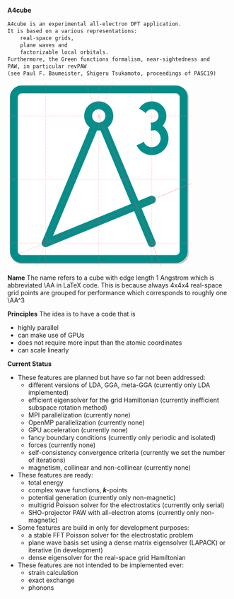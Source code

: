 **A4cube**

    A4cube is an experimental all-electron DFT application.
    It is based on a various representations:
        real-space grids,
        plane waves and
        factorizable local orbitals.
    Furthermore, the Green functions formalism, near-sightedness and
    PAW, in particular revPAW
    (see Paul F. Baumeister, Shigeru Tsukamoto, proceedings of PASC19)

![A4cube logo](doc/fig/a43_logo_bold.png)

**Name**
The name refers to a cube with edge length 1 Angstrom
which is abbreviated \AA in LaTeX code.
This is because always 4x4x4 real-space grid points are grouped
for performance which corresponds to roughly one \AA^3

**Principles**
The idea is to have a code that is 
- highly parallel
- can make use of GPUs
- does not require more input than the atomic coordinates
- can scale linearly
  
**Current Status**
- These features are planned but have so far not been addressed:
    - different versions of LDA, GGA, meta-GGA (currently only LDA implemented)
    - efficient eigensolver for the grid Hamiltonian (currently inefficient subspace rotation method)
    - MPI parallelization (currently none)
    - OpenMP parallelization (currently none)
    - GPU acceleration (currently none)
    - fancy boundary conditions (currently only periodic and isolated)
    - forces (currently none)
    - self-consistency convergence criteria (currently we set the number of iterations)
    - magnetism, collinear and non-collinear (currently none)
- These features are ready:
    - total energy
    - complex wave functions, ***k***-points
    - potential generation (currently only non-magnetic)
    - multigrid Poisson solver for the electrostatics (currently only serial)
    - SHO-projector PAW with all-electron atoms (currently only non-magnetic)
- Some features are build in only for development purposes:
    - a stable FFT Poisson solver for the electrostatic problem
    - plane wave basis set using a dense matrix eigensolver (LAPACK) or iterative (in development)
    - dense eigensolver for the real-space grid Hamiltonian
- These features are not intended to be implemented ever:
    - strain calculation
    - exact exchange
    - phonons

